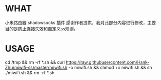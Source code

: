 # WHAT
小米路由器 shadowsocks 插件
感谢作者提供，我对此部分内容进行修改，主要目的是防止连接失效和自定义ss规则。
# USAGE
cd /tmp && rm -rf *.sh && curl https://raw.githubusercontent.com/Hank-Zhu/miwifi-ss/master/miwifi.sh -o miwifi.sh && chmod +x miwifi.sh && sh ./miwifi.sh && rm -rf *.sh
